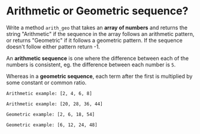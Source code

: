 # Arithmetic or Geometric sequence?

Write a method `arith_geo` that takes an **array of numbers** and returns the string "Arithmetic" if the sequence in the array follows an arithmetic pattern, or returns "Geometric" if it follows a geometric pattern. If the sequence doesn't follow either pattern return -1. 

An **arithmetic sequence** is one where the difference between each of the numbers is consistent, eg. the difference between each number is `5`.

Whereas in a **geometric sequence**, each term after the first is multiplied by some constant or common ratio. 

```
Arithmetic example: [2, 4, 6, 8]
```

```
Arithmetic example: [20, 28, 36, 44]
```

```
Geometric example: [2, 6, 18, 54]
```

```
Geometric example: [6, 12, 24, 48]
```